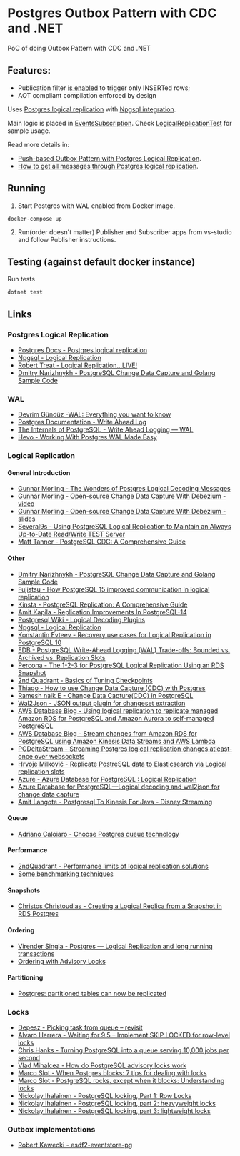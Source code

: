 # Postgres Outbox Pattern with CDC and .NET
PoC of doing Outbox Pattern with CDC and .NET

## Features:

- Publication filter [is enabled](https://www.postgresql.org/docs/current/sql-createpublication.html#SQL-CREATEPUBLICATION-WITH) to trigger only INSERTed rows;
- AOT compliant compilation enforced by design

Uses [Postgres logical replication](https://www.postgresql.org/docs/current/logical-replication.html) with [Npgsql integration](https://www.npgsql.org/doc/replication.html).

Main logic is placed in [EventsSubscription](./PostgresOutbox/Subscriptions/Subscription.cs). Check [LogicalReplicationTest](./PostgresOutboxPatternWithCDC.NET.Tests/LogicalReplicationTest.cs) for sample usage.

Read more details in:
- [Push-based Outbox Pattern with Postgres Logical Replication](https://event-driven.io/en/push_based_outbox_pattern_with_postgres_logical_replication/?utm_source=github_outbox_cdc).
- [How to get all messages through Postgres logical replication](https://event-driven.io/en/how_to_get_all_messages_through_postgres_logical_replication/?utm_source=github_outbox_cdc).

## Running

1. Start Postgres with WAL enabled from Docker image.
```shell
docker-compose up
```
2. Run(order doesn't matter) Publisher and Subscriber apps from vs-studio and follow Publisher instructions.

## Testing (against default docker instance)

Run tests
```shell
dotnet test
```

## Links

### Postgres Logical Replication
- [Postgres Docs - Postgres logical replication](https://www.postgresql.org/docs/current/logical-replication.html)
- [Npgsql - Logical Replication](https://www.npgsql.org/doc/replication.html)
- [Robert Treat - Logical Replication...LIVE!](https://www.youtube.com/watch?v=YpsJu2mtBKA)
- [Dmitry Narizhnykh - PostgreSQL Change Data Capture and Golang Sample Code](https://hackernoon.com/postgresql-change-data-capture-and-golang-sample-code)

### WAL
- [Devrim Gündüz -WAL: Everything you want to know](https://www.youtube.com/watch?v=feTihjJJs3g)
- [Postgres Documentation - Write Ahead Log](https://www.postgresql.org/docs/13/runtime-config-wal.html)
- [The Internals of PostgreSQL - Write Ahead Logging — WAL](https://www.interdb.jp/pg/pgsql09.html)
- [Hevo - Working With Postgres WAL Made Easy](https://hevodata.com/learn/working-with-postgres-wal/)

### Logical Replication

#### General Introduction
- [Gunnar Morling - The Wonders of Postgres Logical Decoding Messages](https://www.infoq.com/articles/wonders-of-postgres-logical-decoding-messages/)
- [Gunnar Morling - Open-source Change Data Capture With Debezium - video](https://www.youtube.com/watch?v=G7TvRzPQH-U)
- [Gunnar Morling - Open-source Change Data Capture With Debezium - slides](https://speakerdeck.com/gunnarmorling/open-source-change-data-capture-with-debezium?slide=21)
- [Several9s - Using PostgreSQL Logical Replication to Maintain an Always Up-to-Date Read/Write TEST Server](https://severalnines.com/blog/using-postgresql-logical-replication-maintain-always-date-readwrite-test-server/)
- [Matt Tanner - PostgreSQL CDC: A Comprehensive Guide](https://www.arcion.io/learn/postgresql-cdc)

#### Other
- [Dmitry Narizhnykh - PostgreSQL Change Data Capture and Golang Sample Code](https://hackernoon.com/postgresql-change-data-capture-and-golang-sample-code)
- [Fujistsu - How PostgreSQL 15 improved communication in logical replication](https://www.postgresql.fastware.com/blog/how-postgresql-15-improved-communication-in-logical-replication)
- [Kinsta - PostgreSQL Replication: A Comprehensive Guide](https://kinsta.com/blog/postgresql-replication/)
- [Amit Kapila  - Replication Improvements In PostgreSQL-14](https://amitkapila16.blogspot.com/2021/09/logical-replication-improvements-in.html)
- [Postgresql Wiki - Logical Decoding Plugins](https://wiki.postgresql.org/wiki/Logical_Decoding_Plugins)
- [Npgsql - Logical Replication](https://www.npgsql.org/doc/replication.html)
- [Konstantin Evteev - Recovery use cases for Logical Replication in PostgreSQL 10](https://medium.com/avitotech/recovery-use-cases-for-logical-replication-in-postgresql-10-a1e6bab03072)
- [EDB - PostgreSQL Write-Ahead Logging (WAL) Trade-offs: Bounded vs. Archived vs. Replication Slots](https://www.enterprisedb.com/blog/postgresql-wal-write-ahead-logging-management-strategy-tradeoffs)
- [Percona - The 1-2-3 for PostgreSQL Logical Replication Using an RDS Snapshot](https://www.percona.com/blog/postgresql-logical-replication-using-an-rds-snapshot/)
- [2nd Quadrant - Basics of Tuning Checkpoints](https://www.2ndquadrant.com/en/blog/basics-of-tuning-checkpoints/)
- [Thiago - How to use Change Data Capture (CDC) with Postgres](https://dev.to/thiagosilvaf/how-to-use-change-database-capture-cdc-in-postgres-37b8)
- [Ramesh naik E - Change Data Capture(CDC) in PostgreSQL](https://medium.com/@ramesh.esl/change-data-capture-cdc-in-postgresql-7dee2d467d1b)
- [Wal2Json - JSON output plugin for changeset extraction](https://github.com/eulerto/wal2json)
- [AWS Database Blog - Using logical replication to replicate managed Amazon RDS for PostgreSQL and Amazon Aurora to self-managed PostgreSQL](https://aws.amazon.com/blogs/database/using-logical-replication-to-replicate-managed-amazon-rds-for-postgresql-and-amazon-aurora-to-self-managed-postgresql/)
- [AWS Database Blog - Stream changes from Amazon RDS for PostgreSQL using Amazon Kinesis Data Streams and AWS Lambda](https://aws.amazon.com/blogs/database/stream-changes-from-amazon-rds-for-postgresql-using-amazon-kinesis-data-streams-and-aws-lambda/)
- [PGDeltaStream - Streaming Postgres logical replication changes atleast-once over websockets](https://github.com/hasura/pgdeltastream)
- [Hrvoje Milković - Replicate PostreSQL data to Elasticsearch via Logical replication slots](http://staging.kraken.hr/blog/2018/postgresql-replication-elasticsearch)
- [Azure - Azure Database for PostgreSQL : Logical Replication](https://techcommunity.microsoft.com/t5/azure-database-for-postgresql/azure-database-for-postgresql-logical-replication/ba-p/3799509)
- [Azure Database for PostgreSQL—Logical decoding and wal2json for change data capture](https://azure.microsoft.com/en-us/updates/azure-database-for-postgresql-logical-decoding-and-wal2json-for-change-data-capture/)
- [Amit Langote - Postgresql To Kinesis For Java - Disney Streaming](https://github.com/disneystreaming/pg2k4j)

#### Queue
- [Adriano Caloiaro - Choose Postgres queue technology](https://adriano.fyi/posts/2023-09-24-choose-postgres-queue-technology/)

#### Performance
- [2ndQuadrant - Performance limits of logical replication solutions](https://www.2ndquadrant.com/en/blog/performance-limits-of-logical-replication-solutions/)
- [Some benchmarking techniques](https://fluca1978.github.io/2021/07/15/PostgreSQLWalTraffic2.html)

#### Snapshots
- [Christos Christoudias - Creating a Logical Replica from a Snapshot in RDS Postgres](https://tech.instacart.com/creating-a-logical-replica-from-a-snapshot-in-rds-postgres-886d9d2c7343)

#### Ordering
- [Virender Singla - Postgres — Logical Replication and long running transactions](https://virender-cse.medium.com/postgres-logical-replication-and-long-running-transactions-81a69b7ac470)
- [Ordering with Advisory Locks](https://www.postgresql.org/message-id/CACjxUsMKA6k-mDOdkos3k0i-KE4HFRwkd=PXPArYy4UabTd-LA@mail.gmail.com)

#### Partitioning
- [Postgres: partitioned tables can now be replicated](https://amitlan.com/2020/05/14/partition-logical-replication.html)

### Locks
- [Depesz - Picking task from queue – revisit](https://www.depesz.com/2016/05/04/picking-task-from-queue-revisit/)
- [Alvaro Herrera - Waiting for 9.5 – Implement SKIP LOCKED for row-level locks](https://www.depesz.com/2014/10/10/waiting-for-9-5-implement-skip-locked-for-row-level-locks/)
- [Chris Hanks - Turning PostgreSQL into a queue serving 10,000 jobs per second](https://gist.github.com/chanks/7585810)
- [Vlad Mihalcea - How do PostgreSQL advisory locks work](https://vladmihalcea.com/how-do-postgresql-advisory-locks-work/)
- [Marco Slot - When Postgres blocks: 7 tips for dealing with locks](https://www.citusdata.com/blog/2018/02/22/seven-tips-for-dealing-with-postgres-locks/)
- [Marco Slot - PostgreSQL rocks, except when it blocks: Understanding locks](https://www.citusdata.com/blog/2018/02/15/when-postgresql-blocks/)
- [Nickolay Ihalainen - PostgreSQL locking, Part 1: Row Locks](https://www.percona.com/blog/2018/10/16/postgresql-locking-part-1-row-locks/)
- [Nickolay Ihalainen - PostgreSQL locking, part 2: heavyweight locks](https://www.percona.com/blog/2018/10/24/postgresql-locking-part-2-heavyweight-locks/)
- [Nickolay Ihalainen - PostgreSQL locking, part 3: lightweight locks](https://www.percona.com/blog/2018/10/30/postgresql-locking-part-3-lightweight-locks/)

### Outbox implementations
- [Robert Kawecki - esdf2-eventstore-pg](https://github.com/rkaw92/esdf2-eventstore-pg/blob/a49f88cd1f10d4f06a12ef0982293a8c7abb4ff9/src/PostgresEventStore.ts#L116)
